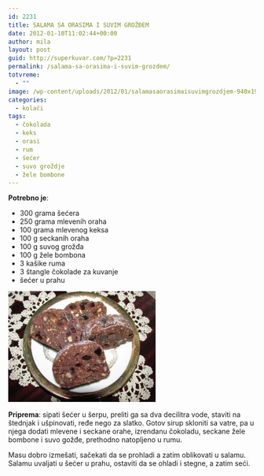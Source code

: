 ```yaml
---
id: 2231
title: SALAMA SA ORASIMA I SUVIM GROŽĐEM
date: 2012-01-10T11:02:44+00:00
author: mila
layout: post
guid: http://superkuvar.com/?p=2231
permalink: /salama-sa-orasima-i-suvim-grozdem/
totvreme:
  - ""
image: /wp-content/uploads/2012/01/salamasaorasimaisuvimgrozdjem-940x198.jpg
categories:
  - kolači
tags:
  - čokolada
  - keks
  - orasi
  - rum
  - šećer
  - suvo groždje
  - žele bombone
---
```

**Potrebno je**:

  * 300 grama šećera
  * 250 grama mlevenih oraha
  * 100 grama mlevenog keksa
  * 100 g seckanih oraha
  * 100 g suvog grožđa
  * 100 g žele bombona
  * 3 kašike ruma
  * 3 štangle čokolade za kuvanje
  * šećer u prahu

[<img class="alignnone size-medium wp-image-9326" src="/wp-content/uploads/2012/01/salamasaorasimaisuvimgrozdjem-300x225.jpg" alt="salamasaorasimaisuvimgrozdjem" width="300" height="225" />](/wp-content/uploads/2012/01/salamasaorasimaisuvimgrozdjem.jpg)

**Priprema**: sipati šećer u šerpu, preliti ga sa dva decilitra vode, staviti na štednjak i ušpinovati, ređe nego za slatko. Gotov sirup skloniti sa vatre, pa u njega dodati mlevene i seckane orahe, izrendanu čokoladu, seckane žele bombone i suvo gožđe, prethodno natopljeno u rumu.

Masu dobro izmešati, sačekati da se prohladi a zatim oblikovati u salamu. Salamu uvaljati u šećer u prahu, ostaviti da se ohladi i stegne, a zatim seći.